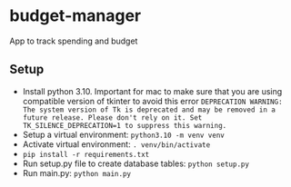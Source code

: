 # budget-manager
App to track spending and budget

## Setup
- Install python 3.10. Important for mac to make sure that you are using compatible version of tkinter to avoid this error
`DEPRECATION WARNING: The system version of Tk is deprecated and may be removed in a future release. Please don't rely on it. Set TK_SILENCE_DEPRECATION=1 to suppress this warning.`
- Setup a virtual environment: `python3.10 -m venv venv`
- Activate virtual environment: `. venv/bin/activate`
- `pip install -r requirements.txt`
- Run setup.py file to create database tables: `python setup.py`
- Run main.py: `python main.py`